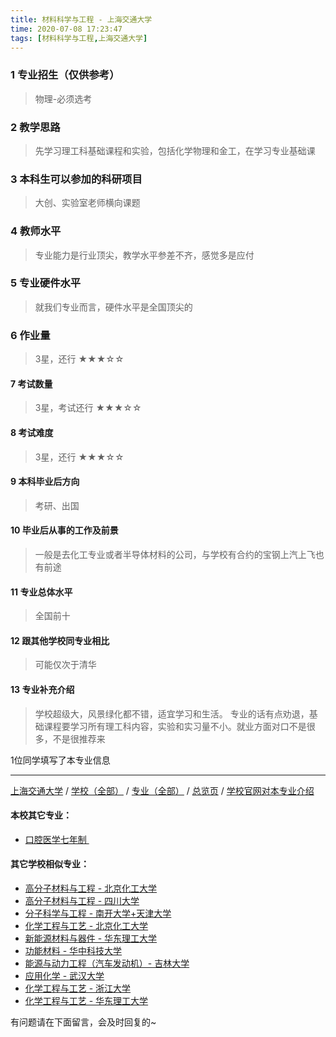 ```yaml
---
title: 材料科学与工程 - 上海交通大学
time: 2020-07-08 17:23:47
tags: [材料科学与工程,上海交通大学]
---
```

### 1 专业招生（仅供参考）  
> 物理-必须选考


### 2 教学思路
> 先学习理工科基础课程和实验，包括化学物理和金工，在学习专业基础课


### 3 本科生可以参加的科研项目
>  大创、实验室老师横向课题


### 4 教师水平
> 专业能力是行业顶尖，教学水平参差不齐，感觉多是应付


### 5 专业硬件水平
> 就我们专业而言，硬件水平是全国顶尖的


### 6 作业量
>3星，还行
★★★☆☆


#### 7 考试数量
>3星，考试还行
★★★☆☆



#### 8 考试难度
>3星，还行
★★★☆☆


#### 9 本科毕业后方向
> 考研、出国


#### 10 毕业后从事的工作及前景
> 一般是去化工专业或者半导体材料的公司，与学校有合约的宝钢上汽上飞也有前途


#### 11 专业总体水平
> 全国前十


#### 12 跟其他学校同专业相比
>可能仅次于清华 


#### 13 专业补充介绍
> 学校超级大，风景绿化都不错，适宜学习和生活。
专业的话有点劝退，基础课程要学习所有理工科内容，实验和实习量不小。就业方面对口不是很多，不是很推荐来

1位同学填写了本专业信息
***
[上海交通大学](http://www.jianshu.com/p/d68d2868c30c) / [学校（全部）](http://www.jianshu.com/p/3efa6bcca419) / [专业（全部）](http://www.jianshu.com/p/2d4c6d3552c2) / [总览页](http://www.jianshu.com/p/445daeb4fa00) / [学校官网对本专业介绍](http://smse.sjtu.edu.cn/)
#### 本校其它专业：
- [口腔医学七年制 ](http://www.jianshu.com/p/563f4bf857b0)

#### 其它学校相似专业：
- [高分子材料与工程 - 北京化工大学](http://www.jianshu.com/p/077d326808ab)
- [高分子材料与工程 - 四川大学](http://www.jianshu.com/p/81f8ee185b5e )
- [分子科学与工程 - 南开大学+天津大学](http://www.jianshu.com/p/ef2a80f7bcd1) 
- [化学工程与工艺 - 北京化工大学](http://www.jianshu.com/p/27057f73c283 )
- [新能源材料与器件 - 华东理工大学](http://www.jianshu.com/p/5c64dcf7f680)
- [功能材料 - 华中科技大学](http://www.jianshu.com/p/5fd0d99fa322)
- [能源与动力工程（汽车发动机）- 吉林大学](http://www.jianshu.com/p/f0f5062075b3)
- [应用化学 - 武汉大学](http://www.jianshu.com/p/111bbd38bb69)
- [化学工程与工艺 - 浙江大学](http://www.jianshu.com/p/089b04ed4213)
- [化学工程与工艺 - 华东理工大学](http://www.jianshu.com/p/01ff842a6f1f)

有问题请在下面留言，会及时回复的~